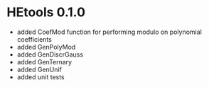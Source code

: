 # HEtools 0.1.0

* added CoefMod function for performing modulo on polynomial coefficients
* added GenPolyMod
* added GenDiscrGauss
* added GenTernary
* added GenUnif
* added unit tests
